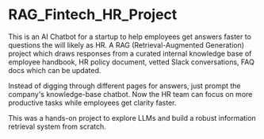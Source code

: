 # RAG_Fintech_HR_Project

This is an AI Chatbot for a startup to help employees get answers faster to questions the will likely as HR. A RAG (Retrieval-Augmented Generation) project which draws responses from a curated internal knowledge base of employee handbook, HR policy document, vetted Slack conversations, FAQ docs which can be updated.



Instead of digging through different pages for answers, just prompt the company's knowledge-base chatbot. Now the HR team can focus on more productive tasks while employees get clarity faster.



This was a hands-on project to explore LLMs and build a robust information retrieval system from scratch.
